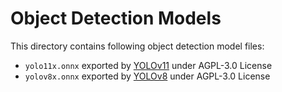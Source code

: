 
# Object Detection Models

This directory contains following object detection model files:

* `yolo11x.onnx` exported by [YOLOv11](https://github.com/ultralytics/ultralytics) under AGPL-3.0 License
* `yolov8x.onnx` exported by [YOLOv8](https://github.com/ultralytics/ultralytics) under AGPL-3.0 License
